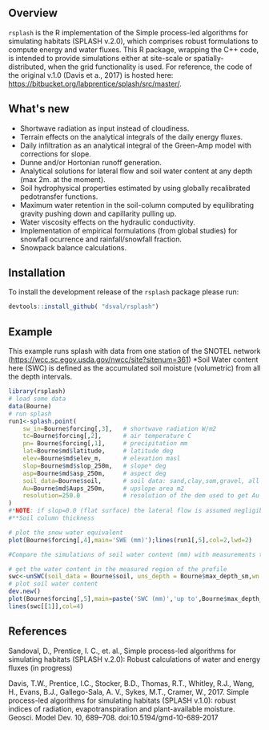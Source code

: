 ## Overview

`rsplash` is the R implementation of the Simple process-led algorithms for simulating habitats (SPLASH v.2.0), which comprises robust formulations to compute energy and water fluxes. This R package, wrapping the C++ code, is intended to provide simulations either at site-scale or spatially-distributed, when the grid functionality is used. For reference, the code of the original v.1.0  (Davis et a., 2017) is hosted here: https://bitbucket.org/labprentice/splash/src/master/.

## What's new
- Shortwave radiation as input instead of cloudiness.
- Terrain effects on the analytical integrals of the daily energy fluxes.
- Daily infiltration as an analytical integral of the Green-Amp model with corrections for slope.
- Dunne and/or Hortonian runoff generation.
- Analytical solutions for lateral flow and soil water content at any depth (max 2m. at the moment).
- Soil hydrophysical properties estimated by using globally recalibrated pedotransfer functions.
- Maximum water retention in the soil-column computed by equilibrating gravity pushing down and capillarity pulling up.
- Water viscosity effects on the hydraulic conductivity.
- Implementation of empirical formulations (from global studies) for snowfall ocurrence and rainfall/snowfall fraction.
- Snowpack balance calculations.

## Installation
To install the development release  of the `rsplash` package please run: 
```r
devtools::install_github( "dsval/rsplash")
```
## Example
This example runs splash with data from one station of the SNOTEL network (https://wcc.sc.egov.usda.gov/nwcc/site?sitenum=361)
*Soil Water content here (SWC) is defined as the accumulated soil moisture (volumetric) from all the depth intervals.
```r
library(rsplash)
# load some data
data(Bourne)
# run splash
run1<-splash.point(
	sw_in=Bourne$forcing[,3],	# shortwave radiation W/m2
	tc=Bourne$forcing[,2],		# air temperature C
	pn= Bourne$forcing[,1],		# precipitation mm
	lat=Bourne$md$latitude,		# latitude deg
	elev=Bourne$md$elev_m,		# elevation masl
	slop=Bourne$md$slop_250m,	# slope* deg 
	asp=Bourne$md$asp_250m,		# aspect deg
	soil_data=Bourne$soil, 		# soil data: sand,clay,som,gravel, all in %; bulk density g/cm3 and depth** (m)
	Au=Bourne$md$Aups_250m,		# upslope area m2
	resolution=250.0  			# resolution of the dem used to get Au
)
#*NOTE: if slop=0.0 (flat surface) the lateral flow is assumed negligible, so: asp,Au and resolution can be ommitted, it won't affect the calculations since all the fluxes are assumed vertical.
#**Soil column thickness

# plot the snow water equivalent
plot(Bourne$forcing[,4],main='SWE (mm)');lines(run1[,5],col=2,lwd=2)

#Compare the simulations of soil water content (mm) with measurements taken up to Bourne$max_depth_sm:

# get the water content in the measured region of the profile
swc<-unSWC(soil_data = Bourne$soil, uns_depth = Bourne$max_depth_sm,wn = run1[,1])
# plot soil water content
dev.new()
plot(Bourne$forcing[,5],main=paste('SWC (mm)','up to',Bourne$max_depth_sm,'m'))
lines(swc[[1]],col=4)

```

## References

Sandoval, D., Prentice, I. C., et. al., Simple process-led algorithms for simulating habitats (SPLASH v.2.0): Robust calculations of water and energy fluxes (in progress)

Davis, T.W., Prentice, I.C., Stocker, B.D., Thomas, R.T., Whitley, R.J., Wang, H., Evans, B.J., Gallego-Sala, A. V., Sykes, M.T., Cramer, W., 2017. Simple process-led algorithms for simulating habitats (SPLASH v.1.0): robust indices of radiation, evapotranspiration and plant-available moisture. Geosci. Model Dev. 10, 689–708. doi:10.5194/gmd-10-689-2017
